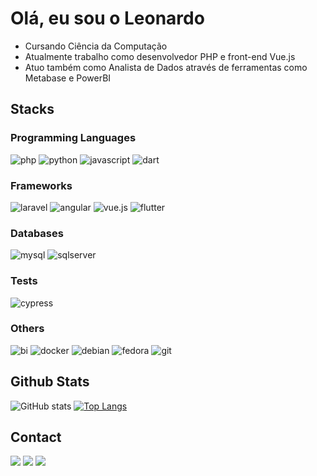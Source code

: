# Olá, eu sou o Leonardo

- Cursando Ciência da Computação
- Atualmente trabalho como desenvolvedor PHP e front-end Vue.js
- Atuo também como Analista de Dados através de ferramentas como Metabase e PowerBI

## Stacks

### Programming Languages
<p>
  <img alt="php" src="https://img.shields.io/badge/PHP-777BB4?style=for-the-badge&logo=php&logoColor=white">
  <img alt="python" src="https://img.shields.io/badge/python-3670A0?style=for-the-badge&logo=python&logoColor=ffdd54">
  <img alt="javascript" src="https://img.shields.io/badge/javascript-%23323330.svg?style=for-the-badge&logo=javascript&logoColor=%23F7DF1E">
  <img alt="dart" src="https://img.shields.io/badge/dart-%230175C2.svg?style=for-the-badge&logo=dart&logoColor=white">
</p>

### Frameworks
<p>
  <img alt="laravel" src="https://img.shields.io/badge/Laravel-FF2D20?style=for-the-badge&logo=laravel&logoColor=white">
  <img alt="angular" src="https://img.shields.io/badge/angular-%23DD0031.svg?style=for-the-badge&logo=angular&logoColor=white">
  <img alt="vue.js" src="https://img.shields.io/badge/Vue.js-35495E?style=for-the-badge&logo=vue.js&logoColor=4FC08D">
  <img alt="flutter" src="https://img.shields.io/badge/Flutter-02569B?style=for-the-badge&logo=flutter&logoColor=white">
</p>

### Databases
<p>
    <img alt="mysql" src="https://img.shields.io/badge/MySQL-00000F?style=for-the-badge&logo=mysql&logoColor=white">
    <img alt="sqlserver" src="https://img.shields.io/badge/Microsoft_SQL_Server-CC2927?style=for-the-badge&logo=microsoft-sql-server&logoColor=white"> 
</p>

### Tests
<p>
  <img alt="cypress" src="https://img.shields.io/badge/-cypress-%23E5E5E5?style=for-the-badge&logo=cypress&logoColor=058a5e">
</p>

### Others
<p>
  <img alt="bi" src="https://img.shields.io/badge/PowerBI-F2C811?style=for-the-badge&logo=Power%20BI&logoColor=white">
  <img alt="docker" src="https://img.shields.io/badge/Docker-2496ED?style=for-the-badge&logo=docker&logoColor=white">
  <img alt="debian" src="https://img.shields.io/badge/Debian-D70A53?style=for-the-badge&logo=debian&logoColor=white">
  <img alt="fedora" src="https://img.shields.io/badge/Fedora-294172?style=for-the-badge&logo=fedora&logoColor=white">
  <img alt="git" src="https://img.shields.io/badge/git-%23F05033.svg?style=for-the-badge&logo=git&logoColor=white">
</p>


## Github Stats

![GitHub stats](https://github-readme-stats.vercel.app/api?username=akioleo&show_icons=true&&theme=dracula)
[![Top Langs](https://github-readme-stats.vercel.app/api/top-langs/?username=akioleo&layout=compact&theme=dracula)](https://github.com/headrockz/github-readme-stats)

## Contact

<a href="https://www.linkedin.com/in/leonardo-akio/" target="_blank"><img src="https://img.shields.io/badge/-LinkedIn-%230077B5?style=for-the-badge&logo=linkedin&logoColor=white" target="_blank"></a> 
<a href="mailto:akioleonardo@gmail.com" target="_blank"><img src="https://img.shields.io/badge/Gmail-D14836?style=for-the-badge&logo=gmail&logoColor=white" target="_blank"></a>
<a title="leoakio#1154" target="_blank"><img src="https://img.shields.io/badge/Discord-7289DA?style=for-the-badge&logo=discord&logoColor=white" target="_blank"></a> 
